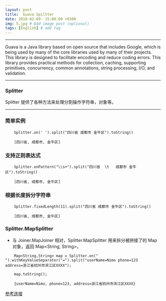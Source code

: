 ```yaml
---
layout: post
title:  Guava Spiltter
date: 2018-02-09- 15:00:00 +0300
img: 5.jpg # Add image post (optional)
tags: [English] # add tag
---
```


_ _ _

Guava is a Java library based on open source that includes Google, which is being used by many of the core libraries used by many of their projects. This library is designed to facilitate encoding and reduce coding errors. This library provides practical methods for collection, caching, supporting primitives, concurrency, common annotations, string processing, I/O, and validation.

_ _ _

###	Splitter

Splitter 提供了各种方法来处理分割操作字符串，对象等。


- - -

### 简单实例
```
	Splitter.on(' ').split("四川省 成都市 金牛区").toString()

	[四川省, 成都市, 金牛区]
```
### 支持正则表达式
```
	Splitter.onPattern("\\s+").split("四川省  \t   成都市 金牛区").toString()

	[四川省, 成都市, 金牛区]
```
### 根据长度拆分字符串
```
	Splitter.fixedLength(11).split("四川省 成都市 金牛区").toString()

	[四川省, 成都市, 金牛区]
```
### Splitter.MapSplitter

- 与 Joiner.MapJoiner 相对，Splitter.MapSplitter 用来拆分被拼接了的 Map 对象，返回 Map<String, String>。

```
	Map<String,String> map = Splitter.on(" ").withKeyValueSeparator("=").split("userName=Nimo phone=123 	address=浙江省杭州市滨江区XXXX");

	map.toString();

	{userName=Nimo, phone=123, address=浙江省杭州市滨江区XXXX}
```

[参考连接](http://ifeve.com/google-guava-strings/)




